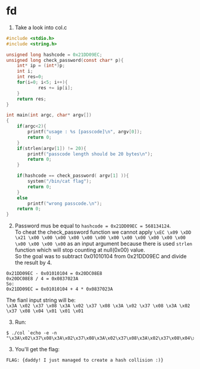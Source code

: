# fd

1. Take a look into col.c
```c
#include <stdio.h>
#include <string.h>

unsigned long hashcode = 0x21DD09EC;
unsigned long check_password(const char* p){
    int* ip = (int*)p;
    int i;
    int res=0;
    for(i=0; i<5; i++){
            res += ip[i];
    }
    return res;
}

int main(int argc, char* argv[])
{
    if(argc<2){
        printf("usage : %s [passcode]\n", argv[0]);
        return 0;
    }
    if(strlen(argv[1]) != 20){
        printf("passcode length should be 20 bytes\n");
        return 0;
    }

    if(hashcode == check_password( argv[1] )){
        system("/bin/cat flag");
        return 0;
    }
    else
        printf("wrong passcode.\n");
    return 0;
}
```

2. Password mus be equal to ```hashcode = 0x21DD09EC = 568134124```.  
To cheat the check_password function we cannot apply `\xEC \x09 \xDD \x21 \x00 \x00 \x00 \x00 \x00 \x00 \x00 \x00 \x00 \x00 \x00 \x00 \x00 \x00 \x00 \x00`  as an input argument because there is used `strlen` function which will stop counting at null(0x00) value.  
So the goal was to subtract 0x01010104 from 0x21DD09EC and divide the result by 4.
```
0x21DD09EC - 0x01010104 = 0x20DC08E8
0x20DC08E8 / 4 = 0x0837023A
So:  
0x21DD09EC = 0x01010104 + 4 * 0x0837023A
```
The fianl input string will be:  
`\x3A \x02 \x37 \x08 \x3A \x02 \x37 \x08 \x3A \x02 \x37 \x08 \x3A \x02 \x37 \x08 \x04 \x01 \x01 \x01`


3. Run:
```
$ ./col `echo -e -n "\x3A\x02\x37\x08\x3A\x02\x37\x08\x3A\x02\x37\x08\x3A\x02\x37\x08\x04\x01\x01\x01"`
```

3. You'll get the flag:  
```
FLAG: {daddy! I just managed to create a hash collision :)}
```
